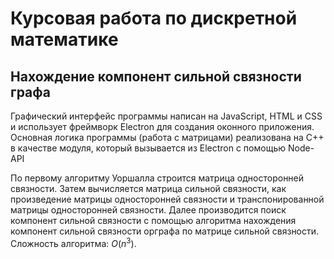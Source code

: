 # Курсовая работа по дискретной математике

## Нахождение компонент сильной связности графа

Графический интерфейс программы написан на JavaScript, HTML и CSS и использует фреймворк Electron для создания оконного приложения. Основная логика программы (работа с матрицами) реализована на C++ в качестве модуля, который вызывается из Electron с помощью Node-API

По первому алгоритму Уоршалла строится матрица односторонней связности. Затем вычисляется матрица сильной связности, как произведение
матрицы односторонней связности и транспонированной матрицы односторонней связности. Далее производится поиск компонент сильной связности
с помощью алгоритма нахождения компонент сильной связности орграфа по матрице сильной связности. Сложность алгоритма: $О(n^3)$.
